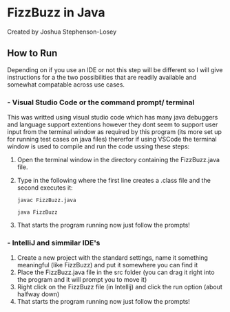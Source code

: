 # FizzBuzz in Java

Created by Joshua Stephenson-Losey

## How to Run

Depending on if you use an IDE or not this step will be different so I will give instructions for a the two possibilities that are readily available and somewhat compatable across use cases.

### - Visual Studio Code or the command prompt/ terminal

This was writted using visual studio code which has many java debuggers and language support extentions however they dont seem to support user input from the terminal window as required by this program (its more set up for running test cases on java files) thererfor if using VSCode the terminal window is used to compile and run the code ussing these steps:

1) Open the terminal window in the directory containing the FizzBuzz.java file.
2) Type in the following where the first line creates a .class file and the second executes it:

    `javac FizzBuzz.java`

    `java FizzBuzz`
3) That starts the program running now just follow the prompts!

### - IntelliJ and simmilar IDE's

1) Create a new project with the standard settings, name it something meaningful (like FizzBuzz) and put it somewhere you can find it
2) Place the FizzBuzz.java file in the src folder (you can drag it right into the program and it will prompt you to move it)
3) Right click on the FizzBuzz file (in Intellij) and click the run option (about halfway down)
4) That starts the program running now just follow the prompts!